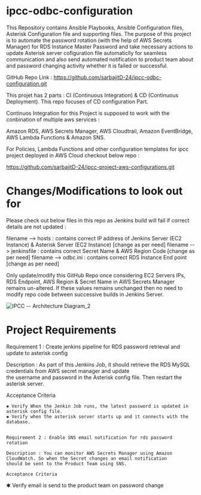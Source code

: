 ipcc-odbc-configuration
=======================

This Repository contains Ansible Playbooks, Ansible Configuration files, Asterisk Configuration file and supporting files.
The purpose of this project is to automate the password rotation (with the help of AWS Secrets Manager) for RDS Instance Master Password 
and take necessary actions to update Asterisk server cofiguration file automaticlly for seamless communication and also send automated 
notification to product team about and password changing activity whether it is failed or successful. 

GitHub Repo Link : https://github.com/sarbajitD-24/ipcc-odbc-configuration.git

This projet has 2 parts : CI (Continuous Integration) & CD (Continuous Deployment). This repo focuses of CD configuration Part.

Continuos Integration for this Project is supposed to work with the conbination of multiple aws services : 

Amazon RDS, AWS Secrets Manager, AWS Cloudtrail, Amazon EventBridge, AWS Lambda Functions & Amazon SNS.

For Policies, Lambda Functions and other configuration templates for ipcc project deployed in AWS Cloud checkout below repo : 

https://github.com/sarbajitD-24/ipcc-project-aws-configurations.git


Changes/Modifications to look out for
=====================================

Please check out below files in this repo as Jenkins build will fail if correct details are not updated :

filename --> hosts : contains correct IP address of Jenkins Server (EC2 Instance) & Asterisk Server (EC2 Instance) [change as per need]
filename --> jenkinsfile : contains correct Secret Name & AWS Region Code [change as per need]
filename --> odbc.ini : contains correct RDS Instance End point [change as per need]

Only update/modify this GitHub Repo once considering EC2 Servers IPs, RDS Endpoint, AWS Region & Secret Name in AWS Secrets Manager 
remains un-altered. If these values remains unchanged then no need to modify repo code between successive builds in Jenkins Server.

![IPCC -- Architecture Diagram_2](https://github.com/sarbajitD-24/ipcc-odbc-configuration/assets/65843678/8f031c9c-aa09-4116-a9ef-084978cc61bf)

Project Requirements
====================

Requirement 1 : Create jenkins pipeline for RDS password retrieval and update to asterisk config

Description : As part of this Jenkins Job, it should retrieve the RDS MySQL credentials from AWS secret manager and update  
the username and password in the Asterisk config file. Then restart the asterisk server.

Acceptance Criteria
~~~~~~~~~~~~~~~~~~~~
✱ Verify When the Jenkin Job runs, the latest password is updated in asterisk config file.
✱ Verify when the asterisk server starts up and it connects with the database.


Requirement 2 : Enable SNS email notification for rds password rotation

Description : You can monitor AWS Secrets Manager using Amazon CloudWatch. So when the Secret changes an email notification 
should be sent to the Product Team using SNS.

Acceptance Criteria
~~~~~~~~~~~~~~~~~~~~
✱ Verify email is send to the product team on password change

